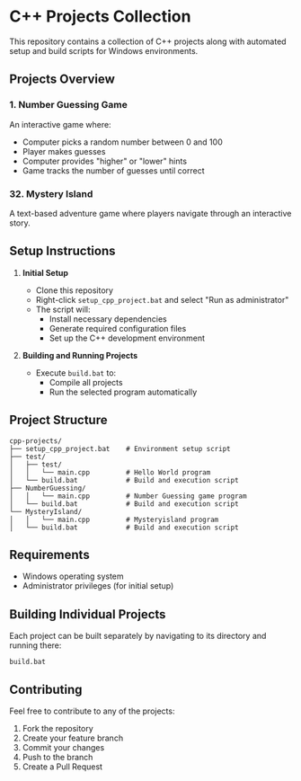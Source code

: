 # C++ Projects Collection

This repository contains a collection of C++ projects along with automated setup and build scripts for Windows environments.

## Projects Overview

### 1. Number Guessing Game
An interactive game where:
- Computer picks a random number between 0 and 100
- Player makes guesses
- Computer provides "higher" or "lower" hints
- Game tracks the number of guesses until correct

### 32. Mystery Island
A text-based adventure game where players navigate through an interactive story.

## Setup Instructions

1. **Initial Setup**
   - Clone this repository
   - Right-click `setup_cpp_project.bat` and select "Run as administrator"
   - The script will:
     - Install necessary dependencies
     - Generate required configuration files
     - Set up the C++ development environment

2. **Building and Running Projects**
   - Execute `build.bat` to:
     - Compile all projects
     - Run the selected program automatically

## Project Structure
```
cpp-projects/
├── setup_cpp_project.bat    # Environment setup script
├── test/
│   ├── test/         
│   │   └── main.cpp         # Hello World program
│   └── build.bat            # Build and execution script
├── NumberGuessing/     
│   │   └── main.cpp         # Number Guessing game program
│   └── build.bat            # Build and execution script
└── MysteryIsland/      
│   │   └── main.cpp         # Mysteryisland program
│   └── build.bat            # Build and execution script
```

## Requirements
- Windows operating system
- Administrator privileges (for initial setup)

## Building Individual Projects
Each project can be built separately by navigating to its directory and running there:
```batch
build.bat
```

## Contributing
Feel free to contribute to any of the projects:
1. Fork the repository
2. Create your feature branch
3. Commit your changes
4. Push to the branch
5. Create a Pull Request

